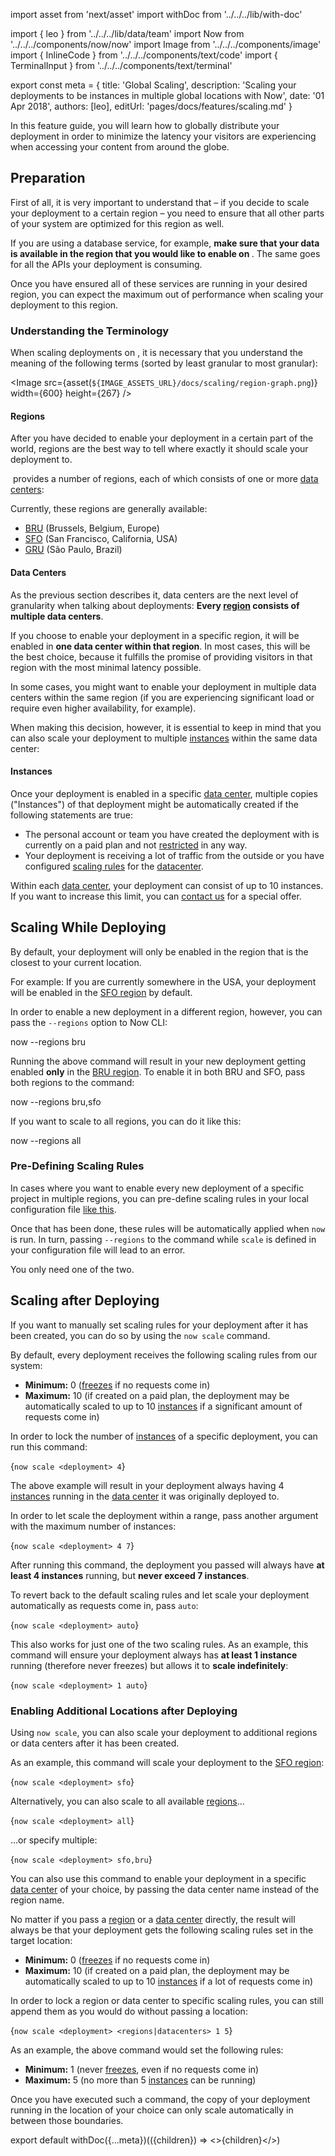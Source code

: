 import asset from 'next/asset'
import withDoc from '../../../lib/with-doc'

import { leo } from '../../../lib/data/team'
import Now from '../../../components/now/now'
import Image from '../../../components/image'
import { InlineCode } from '../../../components/text/code'
import { TerminalInput } from '../../../components/text/terminal'

export const meta = {
  title: 'Global Scaling',
  description: 'Scaling your deployments to be instances in multiple global locations with Now',
  date: '01 Apr 2018',
  authors: [leo],
  editUrl: 'pages/docs/features/scaling.md'
}

In this feature guide, you will learn how to globally distribute
your deployment in order to minimize the latency your visitors
are experiencing when accessing your content from around the globe.

## Preparation

First of all, it is very important to understand that – if you
decide to scale your deployment to a certain region – you need to ensure
that all other parts of your system are optimized for this
region as well.

If you are using a database service, for example, **make sure that your data
is available in the region that you would like to enable on <Now color="#000"/>**. The
same goes for all the APIs your deployment is consuming.

Once you have ensured all of these services are running in your
desired region, you can expect the maximum out of performance when
scaling your deployment to this region.

### Understanding the Terminology

When scaling deployments on <Now color="#000"/>, it is necessary
that you understand the meaning of the
following terms (sorted by least granular to most granular):

<Image
  src={asset(`${IMAGE_ASSETS_URL}/docs/scaling/region-graph.png`)}
  width={600}
  height={267}
/>

#### Regions

After you have decided to enable your deployment in
a certain part of the world, regions are the best way to
tell <Now color="#000"/> where exactly it should scale
your deployment to.

&#8203;<Now color="#000"/> provides a number of regions, each of which
consists of one or more [data centers](#data-centers):

Currently, these regions are generally available:

- [BRU](https://bru.now.sh) (Brussels, Belgium, Europe)
- [SFO](https://sfo.now.sh) (San Francisco, California, USA)
- [GRU](https://gru.now.sh) (São Paulo, Brazil)

#### Data Centers

As the previous section describes it, data centers are the next level of
granularity when talking about
deployments: **Every [region](#regions) consists
of multiple data centers**.

If you choose to enable your deployment in a specific region, it will
be enabled in **one data center within that region**. In most cases,
this will be the best choice, because it fulfills the promise of
providing visitors in that region with the most minimal
latency possible.

In some cases, you might want to enable your deployment in
multiple data centers within the same region (if you are experiencing
significant load or require even higher availability, for example).

When making this decision, however, it is essential to keep
in mind that you can also scale your deployment to
multiple [instances](#instances) within the same data center:

#### Instances

Once your deployment is enabled in a specific [data center](#data-centers), multiple
copies ("Instances") of that deployment might be automatically
created if the following statements are true:

- The personal account or team you have created the deployment with
is currently on a paid plan and not [restricted](/docs/other/restrictions) in
any way.
- Your deployment is receiving a lot of traffic from the outside
or you have
configured [scaling rules](#pre-defining-scaling-rules) for the [datacenter](#datacenters).

Within each [data center](#datacenter), your deployment can consist
of up to 10 instances. If you want to increase this limit,
you can [contact us](mailto:support@zeit.co) for a special offer.

## Scaling While Deploying

By default, your deployment will only be enabled in the region
that is the closest to your current location.

For example: If you are currently somewhere in the USA, your deployment
will be enabled in the [SFO region](https://sfo.now.sh) by default.

In order to enable a new deployment in a different region, however, you can
pass the `--regions` option to
Now CLI:

<TerminalInput>now --regions bru</TerminalInput>

Running the above command will result in your new deployment
getting enabled **only** in the [BRU region](https://bru.now.sh). To
enable it in both BRU and SFO, pass both regions to the command:

<TerminalInput>now --regions bru,sfo</TerminalInput>

If you want to scale to all regions, you can do it like this:

<TerminalInput>now --regions all</TerminalInput>

### Pre-Defining Scaling Rules

In cases where you want to enable every new deployment of a specific
project in multiple regions, you can pre-define scaling rules in
your local configuration file [like this](/docs/features/configuration#scale-(object)).

Once that has been done, these rules will be automatically
applied when `now` is run. In turn,
passing `--regions` to the command
while `scale` is defined in your
configuration file will lead to an error.

You only need one of the two.

## Scaling after Deploying

If you want to manually set scaling rules for your deployment
after it has been created, you can do so by using
the `now scale` command.

By default, every deployment receives the following scaling
rules from our system:

- **Minimum:** 0 ([freezes](/docs/guides/app-lifecycle-and-scalability#instances-&-scaling) if no requests come in)
- **Maximum:** 10 (if created on a paid plan, the deployment may be
automatically
scaled to up to 10 [instances](#instances) if a significant amount
of requests come in)

In order to lock the number of [instances](#instances) of a specific
deployment, you can run this command:

<TerminalInput>{`now scale <deployment> 4`}</TerminalInput>

The above example will result in your deployment always
having 4 [instances](#instances) running in
the [data center](#datacenter) it was originally deployed to.

In order to let <Now color="#000"/> scale the deployment
within a range, pass another argument with the maximum
number of instances:

<TerminalInput>{`now scale <deployment> 4 7`}</TerminalInput>

After running this command, the deployment you passed will
always have **at least 4 instances** running,
but **never exceed 7 instances**.

To revert back to the default scaling rules and
let <Now color="#000"/> scale your deployment automatically
as requests come in, pass `auto`:

<TerminalInput>{`now scale <deployment> auto`}</TerminalInput>

This also works for just one of the two scaling rules. As an example, this
command will ensure your deployment always has **at least
1 instance** running (therefore never freezes) but allows
it to **scale indefinitely**:

<TerminalInput>{`now scale <deployment> 1 auto`}</TerminalInput>

### Enabling Additional Locations after Deploying

Using `now scale`, you can
also scale your deployment to additional regions
or data centers after it has been created.

As an example, this command will scale your deployment to
the [SFO region](https://sfo.now.sh):

<TerminalInput>{`now scale <deployment> sfo`}</TerminalInput>

Alternatively, you can also scale to all available [regions](#regions)...

<TerminalInput>{`now scale <deployment> all`}</TerminalInput>

...or specify multiple:

<TerminalInput>{`now scale <deployment> sfo,bru`}</TerminalInput>

You can also use this command to enable your deployment in
a specific [data center](#datacenter) of your choice, by passing
the data center name instead of the region name.

No matter if you pass a [region](#regions) or a [data center](#datacenter) directly,
the result will always be that your deployment gets the following
scaling rules set in the target location:

- **Minimum:** 0 ([freezes](/docs/guides/app-lifecycle-and-scalability#instances-&-scaling) if no requests come in)
- **Maximum:** 10 (if created on a paid plan, the deployment may be
automatically
scaled to up to 10 [instances](#instances) if a lot
of requests come in)

In order to lock a region or data center to specific scaling rules, you
can still append them as you would do
without passing a location:

<TerminalInput>{`now scale <deployment> <regions|datacenters> 1 5`}</TerminalInput>

As an example, the above command would set the following rules:

- **Minimum:** 1 (never [freezes](/docs/guides/app-lifecycle-and-scalability#instances-&-scaling), even if no requests come in)
- **Maximum:** 5 (no more than 5 [instances](#instances) can be running)

Once you have executed such a command, the copy of your
deployment running in the location of your choice can only
scale automatically in between those boundaries.

export default withDoc({...meta})(({children}) => <>{children}</>)
